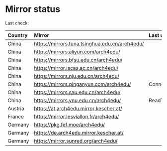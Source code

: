 <script src="./time.js"></script>
# Mirror status
Last check: <script type="text/javascript">localize(1678655762.801801);</script>

|Country|Mirror|Last update|
|:------|:-----|:----------|
|China|https://mirrors.tuna.tsinghua.edu.cn/arch4edu/|<script type="text/javascript">localize(1678602736);</script>|
|China|https://mirrors.aliyun.com/arch4edu/|<script type="text/javascript">localize(1678645896);</script>|
|China|https://mirrors.bfsu.edu.cn/arch4edu/|<script type="text/javascript">localize(1678602736);</script>|
|China|https://mirror.iscas.ac.cn/arch4edu/|<script type="text/javascript">localize(1678645896);</script>|
|China|https://mirrors.nju.edu.cn/arch4edu/|<script type="text/javascript">localize(1678602736);</script>|
|China|https://mirrors.pinganyun.com/arch4edu/|ConnectionError|
|China|https://mirrors.sau.edu.cn/arch4edu/|<script type="text/javascript">localize(1673850842);</script>|
|China|https://mirrors.ynu.edu.cn/arch4edu/|ReadTimeout|
|Austria|https://at.arch4edu.mirror.kescher.at/|<script type="text/javascript">localize(1678602736);</script>|
|France|https://mirror.lesviallon.fr/arch4edu/|<script type="text/javascript">localize(1678602736);</script>|
|Germany|https://pkg.fef.moe/arch4edu/|<script type="text/javascript">localize(1678602736);</script>|
|Germany|https://de.arch4edu.mirror.kescher.at/|<script type="text/javascript">localize(1678602736);</script>|
|Germany|https://mirror.sunred.org/arch4edu/|<script type="text/javascript">localize(1678602736);</script>|

<script src="./tablefilter/tablefilter.js"></script>
<script src="./table.js"></script>